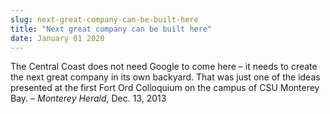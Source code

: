 ```yaml
---
slug: next-great-company-can-be-built-here
title: "Next great company can be built here"
date: January 01 2020
---
```


 
<p>
  The Central Coast does not need Google to come here – it needs to create the
  next great company in its own backyard. That was just one of the ideas
  presented at the first Fort Ord Colloquium on the campus of CSU Monterey Bay.
  – <em>Monterey Herald</em>, Dec. 13, 2013
</p>
 
